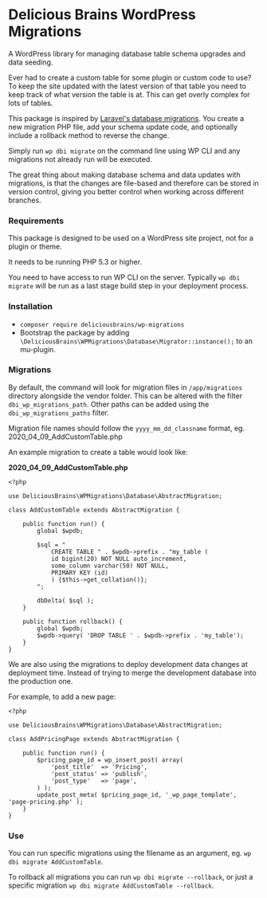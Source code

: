 # Delicious Brains WordPress Migrations

A WordPress library for managing database table schema upgrades and data seeding.

Ever had to create a custom table for some plugin or custom code to use? To keep the site updated with the latest version of that table you need to keep track of what version the table is at. This can get overly complex for lots of tables.

This package is inspired by [Laravel's database migrations](https://laravel.com/docs/5.8/migrations). You create a new migration PHP file, add your schema update code, and optionally include a rollback method to reverse the change. 

Simply run `wp dbi migrate` on the command line using WP CLI and any migrations not already run will be executed.

The great thing about making database schema and data updates with migrations, is that the changes are file-based and therefore can be stored in version control, giving you better control when working across different branches. 

### Requirements

This package is designed to be used on a WordPress site project, not for a plugin or theme. 

It needs to be running PHP 5.3 or higher.

You need to have access to run WP CLI on the server. Typically `wp dbi migrate` will be run as a last stage build step in your deployment process.

### Installation

- `composer require deliciousbrains/wp-migrations`
- Bootstrap the package by adding `\DeliciousBrains\WPMigrations\Database\Migrator::instance();` to an mu-plugin.

### Migrations

By default, the command will look for migration files in `/app/migrations` directory alongside the vendor folder. This can be altered with the filter `dbi_wp_migrations_path`.
Other paths can be added using the `dbi_wp_migrations_paths` filter. 

Migration file names should follow the `yyyy_mm_dd_classname` format, eg. 2020_04_09_AddCustomTable.php

An example migration to create a table would look like:

**2020_04_09_AddCustomTable.php**
```
<?php

use DeliciousBrains\WPMigrations\Database\AbstractMigration;

class AddCustomTable extends AbstractMigration {

    public function run() {
        global $wpdb;

        $sql = "
            CREATE TABLE " . $wpdb->prefix . "my_table (
            id bigint(20) NOT NULL auto_increment,
            some_column varchar(50) NOT NULL,
            PRIMARY KEY (id)
            ) {$this->get_collation()};
        ";

        dbDelta( $sql );
    }
	
    public function rollback() {
        global $wpdb;
        $wpdb->query( 'DROP TABLE ' . $wpdb->prefix . 'my_table');
    }
}
```

We are also using the migrations to deploy development data changes at deployment time. Instead of trying to merge the development database into the production one.

For example, to add a new page:

```
<?php

use DeliciousBrains\WPMigrations\Database\AbstractMigration;

class AddPricingPage extends AbstractMigration {

    public function run() {
        $pricing_page_id = wp_insert_post( array(
            'post_title'  => 'Pricing',
            'post_status' => 'publish',
            'post_type'   => 'page',
        ) );
        update_post_meta( $pricing_page_id, '_wp_page_template', 'page-pricing.php' );
    }
}
```

### Use

You can run specific migrations using the filename as an argument, eg. `wp dbi migrate AddCustomTable`.

To rollback all migrations you can run `wp dbi migrate --rollback`, or just a specific migration `wp dbi migrate AddCustomTable --rollback`.
